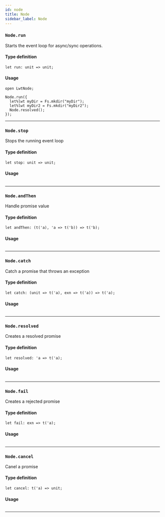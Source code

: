 ```yaml
---
id: node
title: Node
sidebar_label: Node
---
```


### `Node.run`

Starts the event loop for async/sync operations.

#### Type definition

```reason
let run: unit => unit;
```

#### Usage

```reason
open LwtNode;

Node.run({
  let%lwt myDir = Fs.mkdir("myDir");
  let%lwt myDir2 = Fs.mkdir("myDir2");
  Node.resolved();
});
```

---

### `Node.stop`

Stops the running event loop

#### Type definition

```reason
let stop: unit => unit;
```

#### Usage

```reason

```

---

### `Node.andThen`

Handle promise value

#### Type definition

```reason
let andThen: (t('a), 'a => t('b)) => t('b);
```

#### Usage

```reason

```

---

### `Node.catch`

Catch a promise that throws an exception

#### Type definition

```reason
let catch: (unit => t('a), exn => t('a)) => t('a);
```

#### Usage

```reason

```

---

### `Node.resolved`

Creates a resolved promise

#### Type definition

```reason
let resolved: 'a => t('a);
```

#### Usage

```reason

```

---

### `Node.fail`

Creates a rejected promise

#### Type definition

```reason
let fail: exn => t('a);
```

#### Usage

```reason

```

---

### `Node.cancel`

Canel a promise

#### Type definition

```reason
let cancel: t('a) => unit;
```

#### Usage

```reason

```

---
